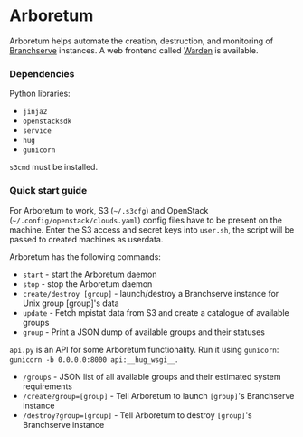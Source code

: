 # Arboretum
Arboretum helps automate the creation, destruction, and monitoring of [Branchserve](https://github.com/wtsi-hgi/branchserve) instances. A web frontend called [Warden](https://github.com/wtsi-hgi/warden) is available.

### Dependencies
Python libraries:
 - `jinja2`
 - `openstacksdk`
 - `service`
 - `hug`
 - `gunicorn`

`s3cmd` must be installed.

### Quick start guide

For Arboretum to work, S3 (`~/.s3cfg`) and OpenStack (`~/.config/openstack/clouds.yaml`) config files have to be present on the machine. Enter the S3 access and secret keys into `user.sh`, the script will be passed to created machines as userdata.

Arboretum has the following commands:
 - `start` - start the Arboretum daemon
 - `stop` - stop the Arboretum daemon
 - `create/destroy [group]` - launch/destroy a Branchserve instance for Unix group [group]'s data
 - `update` - Fetch mpistat data from S3 and create a catalogue of available groups
 - `group` - Print a JSON dump of available groups and their statuses

 `api.py` is an API for some Arboretum functionality. Run it using `gunicorn`: `gunicorn -b 0.0.0.0:8000 api:__hug_wsgi__`.
  - `/groups` - JSON list of all available groups and their estimated system requirements
  - `/create?group=[group]` - Tell Arboretum to launch `[group]`'s Branchserve instance
  - `/destroy?group=[group]` - Tell Arboretum to destroy `[group]`'s Branchserve instance
